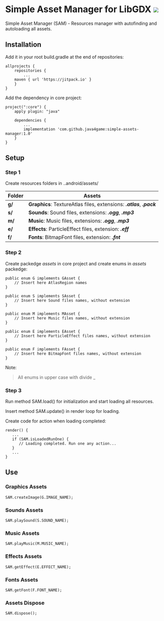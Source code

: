 # Simple Asset Manager for LibGDX [![](https://jitpack.io/v/java4game/simple-assets-manager.svg)](https://jitpack.io/#java4game/simple-assets-manager)

Simple Asset Manager (SAM) - Resources manager with autofinding and autoloading all assets.

## Installation

Add it in your root build.gradle at the end of repositories:
```
allprojects {
    repositories {
        ...
	maven { url 'https://jitpack.io' }
    }
}
```
Add the dependency in core project:
```
project(":core") {
    apply plugin: "java"

    dependencies {
        ...
        implementation 'com.github.java4game:simple-assets-manager:1.0'
    }
}
```

## Setup
### Step 1
Create resources folders in ..android/assets/

Folder       | Assets
------------ | -------------
**g/** | **Graphics**: TextureAtlas files, extensions: ***.atlas***, ***.pack***
**s/** | **Sounds**: Sound files, extensions: ***.ogg***, ***.mp3***
**m/** | **Music**: Music files, extensions: ***.ogg***, ***.mp3***
**e/** | **Effects**: ParticleEffect files, extension: ***.eff***
**f/** | **Fonts**: BitmapFont files, extension: ***.fnt***

### Step 2
Create packedge *assets* in core project and create enums in *assets* packedge:
```
public enum G implements GAsset {
    // Insert here AtlasRegion names
}
```
```
public enum S implements SAsset {
    // Insert here Sound files names, without extension 
}
```
```
public enum M implements MAsset {
    // Insert here Music files names, without extension 
}
```
```
public enum E implements EAsset {
    // Insert here ParticleEffect files names, without extension 
}
```
```
public enum F implements FAsset {
    // Insert here BitmapFont files names, without extension 
}
```
Note:
> All enums in upper case with divide _

### Step 3
Run method SAM.load() for initialization and start loading all resources.

Insert method SAM.update() in render loop for loading.

Create code for action when loading completed:
```
render() {
   ...
   if (SAM.isLoadedRunOne) {
      // Loading completed. Run one any action...
   }
   ...
}
```
## Use
### Graphics Assets
```
SAM.createImage(G.IMAGE_NAME);
```
### Sounds Assets
```
SAM.playSound(S.SOUND_NAME);
```
### Music Assets
```
SAM.playMusic(M.MUSIC_NAME);
```
### Effects Assets
```
SAM.getEffect(E.EFFECT_NAME);
```
### Fonts Assets
```
SAM.getFont(F.FONT_NAME);
```
### Assets Dispose
```
SAM.dispose();
```
